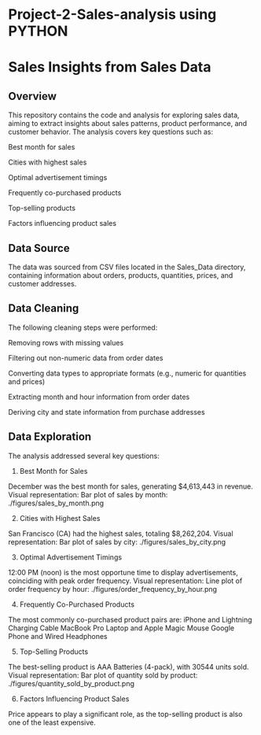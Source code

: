 # Project-2-Sales-analysis using PYTHON


# Sales Insights from Sales Data

## Overview

This repository contains the code and analysis for exploring sales data, aiming to extract insights about sales patterns, product performance, and customer behavior. The analysis covers key questions such as:

Best month for sales

Cities with highest sales

Optimal advertisement timings

Frequently co-purchased products

Top-selling products

Factors influencing product sales

## Data Source

The data was sourced from CSV files located in the Sales_Data directory, containing information about orders, products, quantities, prices, and customer addresses.

## Data Cleaning

The following cleaning steps were performed:

Removing rows with missing values

Filtering out non-numeric data from order dates

Converting data types to appropriate formats (e.g., numeric for quantities and prices)

Extracting month and hour information from order dates

Deriving city and state information from purchase addresses

## Data Exploration

The analysis addressed several key questions:

1. Best Month for Sales

December was the best month for sales, generating $4,613,443 in revenue.
Visual representation: Bar plot of sales by month: ./figures/sales_by_month.png

2. Cities with Highest Sales

San Francisco (CA) had the highest sales, totaling $8,262,204.
Visual representation: Bar plot of sales by city: ./figures/sales_by_city.png

3. Optimal Advertisement Timings

12:00 PM (noon) is the most opportune time to display advertisements, coinciding with peak order frequency.
Visual representation: Line plot of order frequency by hour: ./figures/order_frequency_by_hour.png

4. Frequently Co-Purchased Products

The most commonly co-purchased product pairs are:
iPhone and Lightning Charging Cable
MacBook Pro Laptop and Apple Magic Mouse
Google Phone and Wired Headphones

5. Top-Selling Products

The best-selling product is AAA Batteries (4-pack), with 30544 units sold.
Visual representation: Bar plot of quantity sold by product: ./figures/quantity_sold_by_product.png

6. Factors Influencing Product Sales

Price appears to play a significant role, as the top-selling product is also one of the least expensive.
